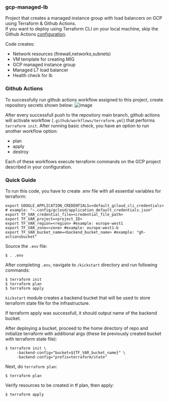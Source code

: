 ### gcp-managed-lb
Project that creates a managed instance group with load balancers on GCP using Terraform & Github Actions. <br>
If you want to deploy using Terraform CLI on your local machine, skip the Github Actions [configuration](https://github.com/tomek-skrond/gcp-managed-lb/edit/master/README.md#github-actions).

Code creates:
- Network resources (firewall,networks,subnets)
- VM template for creating MIG
- GCP managed instance group
- Managed L7 load balancer
- Health check for lb

### Github Actions
To successfully run github actions workflow assigned to this project, create repository secrets shown below:
![image](https://github.com/tomek-skrond/gcp-managed-lb/assets/58492207/4f63b809-36a8-41bd-ba94-372aab118080)

After every successfull push to the repository main branch, github actions will activate workflow (`.github/workflows/terraform.yml`) that performs `terraform init`. After running basic check, you have an option to run another workflow option:
- plan
- apply
- destroy

Each of these workflows execute terraform commands on the GCP project described in your configuration.

### Quick Guide

To run this code, you have to create .env file with all essential variables for terraform:
```
export GOOGLE_APPLICATION_CREDENTIALS=<default_gcloud_cli_credentials> # example: "~.config/gcloud/application_default_credentials.json"
export TF_VAR_credential_file=<credential_file_path>
export TF_VAR_project=<project_ID>
export TF_VAR_region=<region> #example: europe-west1
export TF_VAR_zone=<zone> #example: europe-west1-b
export TF_VAR_bucket_name=<backend_bucket_name> #example: "gh-actionsbucket"
```

Source the `.env` file:
```
$ . .env
```

After completing `.env`, navigate to `/kickstart` directory and run following commands:
```
$ terraform init
$ terraform plan
$ terraform apply
```
`kickstart` module creates a backend bucket that will be used to store terraform state file for the infrastructure.

If terraform apply was successfull, it should output name of the backend bucket. <br>

After deploying a bucket, proceed to the home directory of repo and initialize terraform with additional args (these tie previously created bucket with terraform state file):
```
$ terraform init \
     -backend-config="bucket=${TF_VAR_bucket_name}" \
     -backend-config="prefix=terraform/state"
```

Next, do `terraform plan`:
```
$ terraform plan
```

Verify resources to be created in tf plan, then apply:
```
$ terraform apply
```
